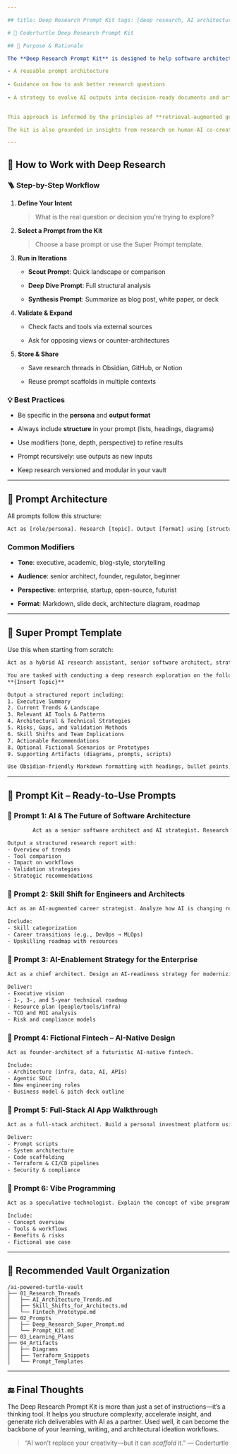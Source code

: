 ```yaml
---

## title: Deep Research Prompt Kit tags: [deep research, AI architecture, prompt engineering, coderturtle]

# 🧠 Coderturtle Deep Research Prompt Kit

## 🎯 Purpose & Rationale

The **Deep Research Prompt Kit** is designed to help software architects, technical leaders, and AI strategists leverage AI to conduct **structured, high-impact research**. Rather than shallow web searches or ad-hoc prompting, this kit provides:

- A reusable prompt architecture
    
- Guidance on how to ask better research questions
    
- A strategy to evolve AI outputs into decision-ready documents and artifacts
    

This approach is informed by the principles of **retrieval-augmented generation**, **cognitive scaffolding** (Clark & Chalmers, 1998), and **iterative prompting**—all of which help externalize and extend human thinking via AI.

The kit is also grounded in insights from research on human-AI co-creation (Amershi et al., 2019) and prompt engineering patterns from sources like Anthropic, OpenAI, and Microsoft Research.

---
```


## 📘 How to Work with Deep Research

### 🪜 Step-by-Step Workflow

1. **Define Your Intent**
    
    > What is the real question or decision you’re trying to explore?
    
2. **Select a Prompt from the Kit**
    
    > Choose a base prompt or use the Super Prompt template.
    
3. **Run in Iterations**
    
    - **Scout Prompt**: Quick landscape or comparison
        
    - **Deep Dive Prompt**: Full structural analysis
        
    - **Synthesis Prompt**: Summarize as blog post, white paper, or deck
        
4. **Validate & Expand**
    
    - Check facts and tools via external sources
        
    - Ask for opposing views or counter-architectures
        
5. **Store & Share**
    
    - Save research threads in Obsidian, GitHub, or Notion
        
    - Reuse prompt scaffolds in multiple contexts
        

### 💡 Best Practices

- Be specific in the **persona** and **output format**
    
- Always include **structure** in your prompt (lists, headings, diagrams)
    
- Use modifiers (tone, depth, perspective) to refine results
    
- Prompt recursively: use outputs as new inputs
    
- Keep research versioned and modular in your vault
    

---

## 🧰 Prompt Architecture

All prompts follow this structure:

```txt
Act as [role/persona]. Research [topic]. Output [format] using [structure]. Include [modifiers or extras].
```

### Common Modifiers

- **Tone**: executive, academic, blog-style, storytelling
    
- **Audience**: senior architect, founder, regulator, beginner
    
- **Perspective**: enterprise, startup, open-source, futurist
    
- **Format**: Markdown, slide deck, architecture diagram, roadmap
    

---

## 🧠 Super Prompt Template

Use this when starting from scratch:

```txt
Act as a hybrid AI research assistant, senior software architect, strategic advisor, and futuristic thinker.

You are tasked with conducting a deep research exploration on the following topic:
**{Insert Topic}**

Output a structured report including:
1. Executive Summary
2. Current Trends & Landscape
3. Relevant AI Tools & Patterns
4. Architectural & Technical Strategies
5. Risks, Gaps, and Validation Methods
6. Skill Shifts and Team Implications
7. Actionable Recommendations
8. Optional Fictional Scenarios or Prototypes
9. Supporting Artifacts (diagrams, prompts, scripts)

Use Obsidian-friendly Markdown formatting with headings, bullet points, and collapsible sections.
```

---

## 🧩 Prompt Kit – Ready-to-Use Prompts

### 🔷 Prompt 1: AI & The Future of Software Architecture

```txt
		Act as a senior software architect and AI strategist. Research how AI is transforming the discipline of software architecture, including AI pair programming, code synthesis, and generative design. Include analysis of tools like GitHub Copilot, Cody, Curatorial, CursorAI and ChatGPT.

Output a structured research report with:
- Overview of trends
- Tool comparison
- Impact on workflows
- Validation strategies
- Strategic recommendations
```

### 🔷 Prompt 2: Skill Shift for Engineers and Architects

```txt
Act as an AI-augmented career strategist. Analyze how AI is changing required skill sets for senior architects and engineers. Identify enduring vs. automatable skills and emerging AI-native roles.

Include:
- Skill categorization
- Career transitions (e.g., DevOps → MLOps)
- Upskilling roadmap with resources
```

### 🔷 Prompt 3: AI-Enablement Strategy for the Enterprise

```txt
Act as a chief architect. Design an AI-readiness strategy for modernizing enterprise systems.

Deliver:
- Executive vision
- 1-, 3-, and 5-year technical roadmap
- Resource plan (people/tools/infra)
- TCO and ROI analysis
- Risk and compliance models
```

### 🔷 Prompt 4: Fictional Fintech – AI-Native Design

```txt
Act as founder-architect of a futuristic AI-native fintech.

Include:
- Architecture (infra, data, AI, APIs)
- Agentic SDLC
- New engineering roles
- Business model & pitch deck outline
```

### 🔷 Prompt 5: Full-Stack AI App Walkthrough

```txt
Act as a full-stack architect. Build a personal investment platform using ChatGPT, CursorAI, Supabase, Stripe, and Plaid.

Deliver:
- Prompt scripts
- System architecture
- Code scaffolding
- Terraform & CI/CD pipelines
- Security & compliance
```

### 🔷 Prompt 6: Vibe Programming

```txt
Act as a speculative technologist. Explain the concept of vibe programming where developers specify high-level intent and AI assembles aligned functional systems.

Include:
- Concept overview
- Tools & workflows
- Benefits & risks
- Fictional use case
```

---

## 📁 Recommended Vault Organization

```
/ai-powered-turtle-vault
├── 01_Research_Threads
│   ├── AI_Architecture_Trends.md
│   ├── Skill_Shifts_for_Architects.md
│   └── Fintech_Prototype.md
├── 02_Prompts
│   ├── Deep_Research_Super_Prompt.md
│   └── Prompt_Kit.md
├── 03_Learning_Plans
├── 04_Artifacts
│   ├── Diagrams
│   ├── Terraform_Snippets
│   └── Prompt_Templates
```

---

## 🔚 Final Thoughts

The Deep Research Prompt Kit is more than just a set of instructions—it’s a thinking tool. It helps you structure complexity, accelerate insight, and generate rich deliverables with AI as a partner. Used well, it can become the backbone of your learning, writing, and architectural ideation workflows.

> “AI won’t replace your creativity—but it can _scaffold_ it.” — Coderturtle